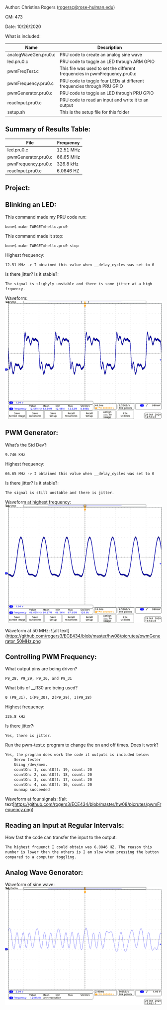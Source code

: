 Author: Christina Rogers (rogersc@rose-hulman.edu)

CM: 473

Date: 10/26/2020

What is included:

| Name      | Description |
| ----------- | ----------- |
| analogWaveGen.pru0.c | PRU code to create an analog sine wave
| led.pru0.c | PRU code to toggle an LED through ARM GPIO
| pwmFreqTest.c | This file was used to set the different frequencies in pwmFrequency.pru0.c
| pwmFrequency.pru0.c | PRU code to toggle four LEDs at different frequencies through PRU GPIO
| pwmGenerator.pru0.c | PRU code to toggle an LED through PRU GPIO
| readInput.pru0.c | PRU code to read an input and write it to an output
| setup.sh | This is the setup file for this folder

## Summary of Results Table: ##

| File      | Frequency |
| ----------- | ----------- | 
| led.pru0.c | 12.51 MHz
| pwmGenerator.pru0.c | 66.65 MHz
| pwnFrequency.pru0.c |  326.8 kHz
| readInput.pru0.c | 6.0846 HZ

## Project: ##


## Blinking an LED: ##
This command made my PRU code run: 

    bone$ make TARGET=hello.pru0 

This command made it stop: 
    
    bone$ make TARGET=hello.pru0 stop

Highest frequency:

    12.51 MHz -> I obtained this value when __delay_cycles was set to 0

Is there jitter? Is it stable?:

    The signal is slighyly unstable and there is some jitter at a high frquency.

Waveform:
![alt text](https://github.com/rogers3/ECE434/blob/master/hw08/picrutes/led.png.png)

## PWM Generator: ##
What’s the Std Dev?:

    9.746 KHz
    
Highest frequency:

    66.65 MHz -> I obtained this value when __delay_cycles was set to 0

Is there jitter? Is it stable?:

    The signal is still unstable and there is jitter.

Waveform at highest frequency:
![alt text](https://github.com/rogers3/ECE434/blob/master/hw08/picrutes/pwmGenerator_MaxFreq.png)


Waveform at 50 MHz:
![alt text](https://github.com/rogers3/ECE434/blob/master/hw08/picrutes/pwmGenerator_50MHz.png

## Controlling PWM Frequency: ##
What output pins are being driven?         

    P9_28, P9_29, P9_30, and P9_31

What bits of __R30 are being used?          
    
    0 (P9_31), 1(P9_30), 2(P9_29), 3(P9_28)

Highest frequency:

    326.8 kHz

Is there jitter?:

    Yes, there is jitter.

Run the pwm-test.c program to change the on and off times. Does it work?

    Yes, the program does work the code it outputs is included below:
        Servo tester
        Using /dev/mem.
        countOn: 1, countOff: 19, count: 20
        countOn: 2, countOff: 18, count: 20
        countOn: 3, countOff: 17, count: 20
        countOn: 4, countOff: 16, count: 20
        munmap succeeded

Waveform at four signals:
![alt text]https://github.com/rogers3/ECE434/blob/master/hw08/picrutes/pwmFrequency.png)


## Reading an Input at Regular Intervals: ##

How fast the code can transfer the input to the output:

    The highest frquenct I could obtain was 6.0846 HZ. The reason this number is lower than the others is I am slow when pressing the button compared to a computer toggling.

## Analog Wave Genorator: ##

Waveform of sine wave:
![alt text](https://github.com/rogers3/ECE434/blob/master/hw08/picrutes/sineWave.png)

